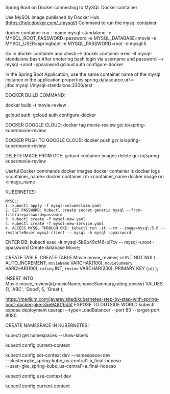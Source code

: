 Spring Boot on Docker connecting to MySQL Docker container

Use MySQL Image published by Docker Hub (https://hub.docker.com/_/mysql/) Command to run the mysql container 

docker container run --name mysql-standalone -e MYSQL_ROOT_PASSWORD=password -e MYSQL_DATABASE=movie -e MYSQL_USER=springboot -e MYSQL_PASSWORD=root -d mysql:5

Go in docker container and check--> docker container exec -it mysql-standalone bash
After enetering bash login via username and password
--> mysql -uroot -ppassword
gcloud auth configure-docker


In the Spring Boot Application, use the same container name of the mysql instance in the application.properties spring.datasource.url = jdbc:mysql://mysql-standalone:3306/test

DOCKER BUILD COMMAND:

docker build -t movie-review .

gcloud auth:
gcloud auth configure-docker

DOCKER GOOGLE CLOUD:
docker tag movie-review gcr.io/spring-kube/movie-review 

DOCKER PUSH TO GOOGLE CLOUD:
docker push gcr.io/spring-kube/movie-review

DELETE IMAGE FROM GCE: gcloud container images delete gcr.io/spring-kube/movie-review


Useful Docker commands
docker images
docker container ls
docker logs <container_name>
docker container rm <container_name
docker image rm <image_name

KUBERNETES:

    MYSQL:
    1. kubectl apply -f mysql-volumeclaim.yaml
    2. SET PASSWORD: kubectl create secret generic mysql --from-literal=password=password 
    3. kubectl create -f mysql-new.yaml
    4. kubectl create -f mysql-new-service.yaml
    4. ACCESS MYSQL THROUGH GKE: kubectl run -it --rm --image=mysql:5.6 --restart=Never mysql-client -- mysql -h mysql -ppassword

ENTER DB: kubectl exec -it mysql-5b9b49cf46-pl7cv -- mysql -uroot -ppassword
Create database Movie;

CREATE TABLE:
CREATE TABLE Movie.movie_review(
	`id` INT NOT NULL AUTO_INCREMENT,
	`movieName` VARCHAR(100),
	`movieSummary` VARCHAR(100),
	`rating` INT,
	`review` VARCHAR(200),
	PRIMARY KEY (`id`)
);

INSERT INTO Movie.movie_review(id,movieName,movieSummary,rating,review) VALUES (1, 'ABC', 'Good', 5, 'Great');

https://medium.com/javarevisited/kubernetes-step-by-step-with-spring-boot-docker-gke-35e9481f6d5f 
EXPOSE TO OUTSIDE WORLD:kubectl expose deployment userapi --type=LoadBalancer --port 80 --target-port 8080

CREATE NAMESPACE IN KUBERNETES:

kubectl get namespaces --show-labels

kubectl config current-context

kubectl config set-context dev --namespace=dev \
  --cluster=gke_spring-kube_us-central1-a_final-hopeso \
  --user=gke_spring-kube_us-central1-a_final-hopeso

kubectl config use-context dev

kubectl config current-context










